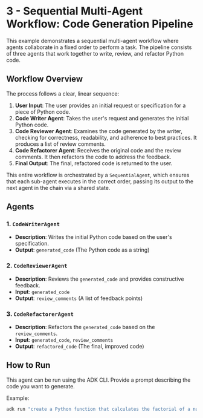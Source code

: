 # 3 - Sequential Multi-Agent Workflow: Code Generation Pipeline

This example demonstrates a sequential multi-agent workflow where agents collaborate in a fixed order to perform a task. The pipeline consists of three agents that work together to write, review, and refactor Python code.

## Workflow Overview

The process follows a clear, linear sequence:

1.  **User Input**: The user provides an initial request or specification for a piece of Python code.
2.  **Code Writer Agent**: Takes the user's request and generates the initial Python code.
3.  **Code Reviewer Agent**: Examines the code generated by the writer, checking for correctness, readability, and adherence to best practices. It produces a list of review comments.
4.  **Code Refactorer Agent**: Receives the original code and the review comments. It then refactors the code to address the feedback.
5.  **Final Output**: The final, refactored code is returned to the user.

This entire workflow is orchestrated by a `SequentialAgent`, which ensures that each sub-agent executes in the correct order, passing its output to the next agent in the chain via a shared state.

## Agents

### 1. `CodeWriterAgent`
-   **Description**: Writes the initial Python code based on the user's specification.
-   **Output**: `generated_code` (The Python code as a string)

### 2. `CodeReviewerAgent`
-   **Description**: Reviews the `generated_code` and provides constructive feedback.
-   **Input**: `generated_code`
-   **Output**: `review_comments` (A list of feedback points)

### 3. `CodeRefactorerAgent`
-   **Description**: Refactors the `generated_code` based on the `review_comments`.
-   **Input**: `generated_code`, `review_comments`
-   **Output**: `refactored_code` (The final, improved code)

## How to Run

This agent can be run using the ADK CLI. Provide a prompt describing the code you want to generate.

Example:
```bash
adk run "create a Python function that calculates the factorial of a number"
